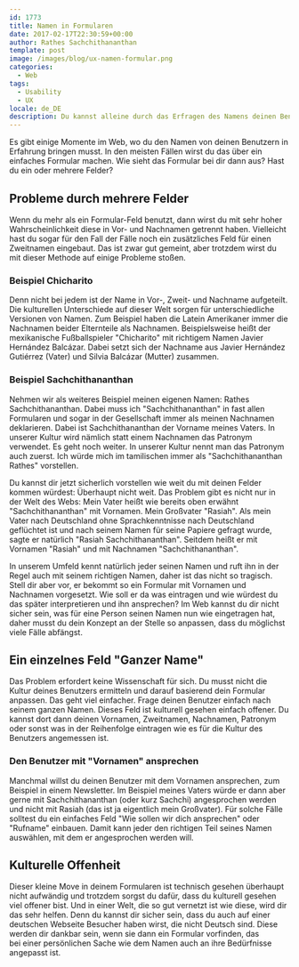 ```yaml
---
id: 1773
title: Namen in Formularen
date: 2017-02-17T22:30:59+00:00
author: Rathes Sachchithananthan
template: post
image: /images/blog/ux-namen-formular.png
categories:
  - Web
tags:
  - Usability
  - UX
locale: de_DE
description: Du kannst alleine durch das Erfragen des Namens deinen Benutzer direkt wieder verlieren. Wie du das verhinderst zeige ich dir hier.
---
```

Es gibt einige Momente im Web, wo du den Namen von deinen Benutzern in Erfahrung bringen musst. In den meisten Fällen wirst du das über ein einfaches Formular machen. Wie sieht das Formular bei dir dann aus? Hast du ein oder mehrere Felder?

<!--more-->

## Probleme durch mehrere Felder

Wenn du mehr als ein Formular-Feld benutzt, dann wirst du mit sehr hoher Wahrscheinlichkeit diese in Vor- und Nachnamen getrennt haben. Vielleicht hast du sogar für den Fall der Fälle noch ein zusätzliches Feld für einen Zweitnamen eingebaut. Das ist zwar gut gemeint, aber trotzdem wirst du mit dieser Methode auf einige Probleme stoßen.

### Beispiel Chicharito

Denn nicht bei jedem ist der Name in Vor-, Zweit- und Nachname aufgeteilt. Die kulturellen Unterschiede auf dieser Welt sorgen für unterschiedliche Versionen von Namen. Zum Beispiel haben die Latein Amerikaner immer die Nachnamen beider Elternteile als Nachnamen. Beispielsweise heißt der mexikanische Fußballspieler "Chicharito" mit richtigem Namen Javier Hernández Balcázar. Dabei setzt sich der Nachname aus Javier Hernández Gutiérrez (Vater) und Silvia Balcázar (Mutter) zusammen.

### Beispiel Sachchithananthan

Nehmen wir als weiteres Beispiel meinen eigenen Namen: Rathes Sachchithananthan. Dabei muss ich "Sachchithananthan" in fast allen Formularen und sogar in der Gesellschaft immer als meinen Nachnamen deklarieren. Dabei ist Sachchithananthan der Vorname meines Vaters. In unserer Kultur wird nämlich statt einem Nachnamen das Patronym verwendet. Es geht noch weiter. In unserer Kultur nennt man das Patronym auch zuerst. Ich würde mich im tamilischen immer als "Sachchithananthan Rathes" vorstellen.

Du kannst dir jetzt sicherlich vorstellen wie weit du mit deinen Felder kommen würdest: Überhaupt nicht weit. Das Problem gibt es nicht nur in der Welt des Webs: Mein Vater heißt wie bereits oben erwähnt "Sachchithananthan" mit Vornamen. Mein Großvater "Rasiah". Als mein Vater nach Deutschland ohne Sprachkenntnisse nach Deutschland geflüchtet ist und nach seinem Namen für seine Papiere gefragt wurde, sagte er natürlich "Rasiah Sachchithananthan". Seitdem heißt er mit Vornamen "Rasiah" und mit Nachnamen "Sachchithananthan".

In unserem Umfeld kennt natürlich jeder seinen Namen und ruft ihn in der Regel auch mit seinem richtigen Namen, daher ist das nicht so tragisch. Stell dir aber vor, er bekommt so ein Formular mit Vornamen und Nachnamen vorgesetzt. Wie soll er da was eintragen und wie würdest du das später interpretieren und ihn ansprechen? Im Web kannst du dir nicht sicher sein, was für eine Person seinen Namen nun wie eingetragen hat, daher musst du dein Konzept an der Stelle so anpassen, dass du möglichst viele Fälle abfängst.

## Ein einzelnes Feld "Ganzer Name"

Das Problem erfordert keine Wissenschaft für sich. Du musst nicht die Kultur deines Benutzers ermitteln und darauf basierend dein Formular anpassen. Das geht viel einfacher. Frage deinen Benutzer einfach nach seinem ganzen Namen. Dieses Feld ist kulturell gesehen einfach offener. Du kannst dort dann deinen Vornamen, Zweitnamen, Nachnamen, Patronym oder sonst was in der Reihenfolge eintragen wie es für die Kultur des Benutzers angemessen ist.

### Den Benutzer mit "Vornamen" ansprechen

Manchmal willst du deinen Benutzer mit dem Vornamen ansprechen, zum Beispiel in einem Newsletter. Im Beispiel meines Vaters würde er dann aber gerne mit Sachchithananthan (oder kurz Sachchi) angesprochen werden und nicht mit Rasiah (das ist ja eigentlich mein Großvater). Für solche Fälle solltest du ein einfaches Feld "Wie sollen wir dich ansprechen" oder "Rufname" einbauen. Damit kann jeder den richtigen Teil seines Namen auswählen, mit dem er angesprochen werden will.

## Kulturelle Offenheit

Dieser kleine Move in deinem Formularen ist technisch gesehen überhaupt nicht aufwändig und trotzdem sorgst du dafür, dass du kulturell gesehen viel offener bist. Und in einer Welt, die so gut vernetzt ist wie diese, wird dir das sehr helfen. Denn du kannst dir sicher sein, dass du auch auf einer deutschen Webseite Besucher haben wirst, die nicht Deutsch sind. Diese werden dir dankbar sein, wenn sie dann ein Formular vorfinden, das bei einer persönlichen Sache wie dem Namen auch an ihre Bedürfnisse angepasst ist.
